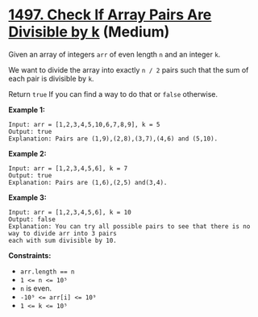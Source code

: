 # [1497. Check If Array Pairs Are Divisible by k][link] (Medium)

[link]: https://leetcode.com/problems/check-if-array-pairs-are-divisible-by-k/

Given an array of integers `arr` of even length `n` and an integer `k`.

We want to divide the array into exactly `n / 2` pairs such that the sum of each pair is divisible
by `k`.

Return `true` If you can find a way to do that or  `false` otherwise.

**Example 1:**

```
Input: arr = [1,2,3,4,5,10,6,7,8,9], k = 5
Output: true
Explanation: Pairs are (1,9),(2,8),(3,7),(4,6) and (5,10).
```

**Example 2:**

```
Input: arr = [1,2,3,4,5,6], k = 7
Output: true
Explanation: Pairs are (1,6),(2,5) and(3,4).
```

**Example 3:**

```
Input: arr = [1,2,3,4,5,6], k = 10
Output: false
Explanation: You can try all possible pairs to see that there is no way to divide arr into 3 pairs
each with sum divisible by 10.
```

**Constraints:**

- `arr.length == n`
- `1 <= n <= 10⁵`
- `n` is even.
- `-10⁹ <= arr[i] <= 10⁹`
- `1 <= k <= 10⁵`
